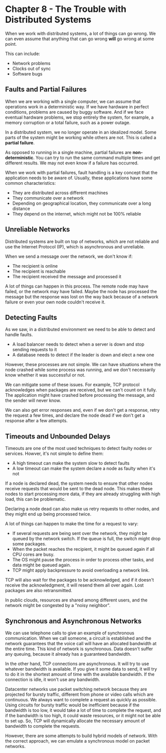 # Chapter 8 - The Trouble with Distributed Systems

When we work with distributed systems, a lot of things can go wrong. We can even assume that anything that can go wrong
**will** go wrong at some point.

This can include:
- Network problems
- Clocks out of sync
- Software bugs

## Faults and Partial Failures

When we are working with a single computer, we can assume that operations work in a deterministic way. If we have
hardware in perfect conditions, problems are caused by buggy software. And if we face eventual hardware problems, we
stop entirely the system, for example, a memory corruption or a total failure, such as a power outage.

In a distributed system, we no longer operate in an idealized model. Some parts of the system might be working while
others are not. This is called a **partial failure**.

As opposed to running in a single machine, partial failures are **non-deterministic**. You can try to run the same
command multiple times and get different results. We may not even know if a failure has occurred.

When we work with partial failures, fault handling is a key concept that the application needs to be aware of. Usually,
these applications have some common characteristics:
- They are distributed across different machines
- They communicate over a network
- Depending on geographical location, they communicate over a long distance
- They depend on the internet, which might not be 100% reliable

## Unreliable Networks

Distributed systems are built on top of networks, which are not reliable and use the Internet Protocol (IP), which is
asynchronous and unreliable.

When we send a message over the network, we don't know if:
- The recipient is online
- The recipient is reachable
- The recipient received the message and processed it

A lot of things can happen in this process. The remote node may have failed, or the network may have failed. Maybe
the node has processed the message but the response was lost on the way back because of a network failure or even
your own node couldn't receive it.

## Detecting Faults

As we saw, in a distributed environment we need to be able to detect and handle faults.

- A load balancer needs to detect when a server is down and stop sending requests to it
- A database needs to detect if the leader is down and elect a new one

However, these processes are not simple. We can have situations where the node crashed while some process was running,
and we don't necessarily know whether it was successful or not.

We can mitigate some of these issues. For example, TCP protocol acknowledges when packages are received, but we can't
count on it fully. The application might have crashed before processing the message, and the sender will never know.

We can also get error responses and, even if we don't get a response, retry the request a few times, and declare the 
node dead if we don't get a response after a few attempts.

## Timeouts and Unbounded Delays

Timeouts are one of the most used techniques to detect faulty nodes or services. Howver, it's not simple to define them:
- A high timeout can make the system slow to detect faults
- A low timeout can make the system declare a node as faulty when it's not

If a node is declared dead, the system needs to ensure that other nodes receive requests that would be sent to the
dead node. This makes these nodes to start processing more data, if they are already struggling with high load, this
can be problematic.

Declaring a node dead can also make us retry requests to other nodes, and they might end up being processed twice.

A lot of things can happen to make the time for a request to vary:
- If several requests are being sent over the network, they might be queued by the network switch. If the queue is full,
the switch might drop some packages.
- When the packet reaches the recipient, it might be queued again if all CPU cores are busy.
- The OS might pause the process in order to process other tasks, and data might be queued again.
- TCP might apply backpressure to avoid overloading a network link.

TCP will also wait for the packages to be acknowledged, and if it doesn't receive the acknowledgment, it will resend
them all over again. Lost packages are also retransmitted.

In public clouds, resources are shared among different users, and the network might be congested by a "noisy neighbor".

## Synchronous and Asynchronous Networks

We can use telephone calls to give an example of synchronous communication. When we call someone, a circuit is 
established and the network guarantees that the voice call will have an allocated bandwidth at the entire time. This
kind of network is synchronous. Data doesn't suffer any queuing, because it already has a guaranteed bandwidth.

In the other hand, TCP connections are asynchronous. It will try to use whatever bandwidth is available. If you give
it some data to send, it will try to do it in the shortest amount of time with the available bandwidth. If the 
connection is idle, it won't use any bandwidth.

Datacenter networks use packet switching network because they are projected for bursty traffic, different from phone
or video calls which are continuous. We always want to complete a request as quickly as possible. Using circuits for
bursty traffic would be inefficient because if the bandwidth is too low, it would take a lot of time to complete the
request, and if the bandwidth is too high, it could waste resources, or it might not be able to set up. So, TCP will 
dynamically allocate the necessary amount of bandwidth to complete the requests.

However, there are some attempts to build hybrid models of network. With the correct approach, we can emulate a 
synchronous model on packet networks.
